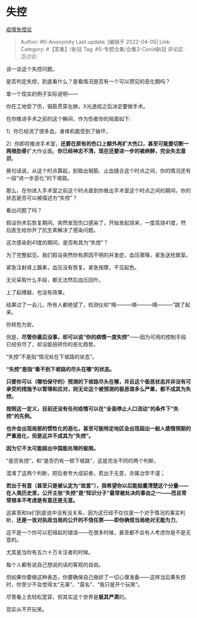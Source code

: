 # 失控
[疫情失控论](https://zhuanlan.zhihu.com/p/492561225)

> Author: #0-Anonymity
> Last update: [编辑于 2022-04-05]
> Link:
> Category: #【答集】/新冠
> Tag: #5-专题合集/合集3-Covid新冠
> 评论区:
> 泛讨论:

谈一谈这个失控问题。

是否判定失控，到底看什么？是看情况是否有一个可以预见的恶化期吗？

拿一个现实的例子实际说明——

你在工地受了伤，钢筋贯穿左肺，X光透视之后决定要做手术。

在你推进手术之前的这个瞬间，作为伤者你的局面如下:

1）你已经流了很多血，身体机能受到了破坏，

2）你即将推进手术室，**还要在原有的伤口上额外再扩大伤口，甚至可能要切断一两根肋骨**扩大作业面。**你已经神志不清，现在还要进一步的被麻醉，完全失去意识**。

换句话说，从这个时点算起，到取出钢筋、止血缝合这个时点之间，你的情况还有一段“进一步恶化”的下坡路。

那么，在你进入手术室之前这个时点直到你推出手术室这个时点之间的期间，你的状态是否可以被描述为“失控”？

看出问题了吗？

假设你术后恢复期间，突然发现伤口感染了，开始发起烧来，一度高烧41度，然后医生给你开了抗生素解决了感染问题。

这次感染到41度的期间，是否称其为“失控”？

为了完整起见，我们假设突然你有原因不明的并发症，血压骤降，紧急送抢救室。

紧急注射肾上腺素，血压没有恢复。紧急按摩，不见起色。

无论采取什么手段，都无法然后血压回升。

上了起搏器，也没有效果。

结果过了一会儿，所有人都绝望了，检测仪却“嘀———嘀———嘀———”跳了起来。

你转危为安。

但是，**尽管你最后没事，却可以说“你的病情一度失控”**——因为可用的控制手段已经穷尽了，却没能扭转你的恶化趋势。

“失控”不是指“情况处在下坡路的状态”。

**“失控”是指“看不到下坡路的尽头在哪”的状态。**

**只要你可以（哪怕保守的）预测的下坡路尽头在哪，并且这个极恶状态并非没有可承受的措施予以管理和应对，则无论这个被预测的极恶值多么严重，都不成其为失控。**

**按照这一定义，目前还没有任何疫情可以在“全面停止人口流动”的条件下“失控”的先例。**

**也许会出现局部的惯性化的恶化，甚至可能特定地区会出现超出一般人感情预期的严重恶化，但是这并不成其为“失控”。**

**因为它不太可能超出中国能处理的极限。**

“是否失控”，和“是否仍有一顿下坡路”，这是完全不同的两个判断。

混淆了这两个判断，把后者夸大成前者，若出于无意，亦属治学不谨；

**若出于有意（甚至只是被认定为“故意”），我希望你以后能掂量清楚这个分量——在人类历史里，公开主张“失控”是“知识分子”最常被处决的事由之一——而且常常根本不考虑是有意还是无意。**

这甚至和ta们到底说中没有没关系，因为这已经不仅仅是一个对于情况的事实判断，**还是一张对执政当局的公开的不信任票——即你确信当局绝对无能为力**。

这不是一个你可以犯得起的错误——在很多时候，甚至都不会有人考虑你是不是无意的。

尤其是当你有五六十万关注者的时候。

每个人都有说自己想说的话的客观的自由。

但如果你要做这种表态，你要确保自己做好了一切心理准备——这样当后果失控时，你至少不会觉得太“无辜”、“莫名”、“我只是开个玩笑”。

尽管看上去轻松宽容，但其实这个世界是**极其严肃**的。

现实从不开玩笑。
